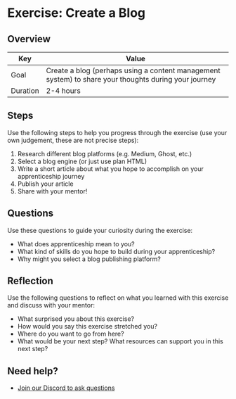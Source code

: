 # Exercise: Create a Blog

## Overview

| Key | Value |
| --- | --- |
| Goal | Create a blog (perhaps using a content management system) to share your thoughts during your journey |
| Duration | 2-4 hours |

## Steps

Use the following steps to help you progress through the exercise (use your own judgement, these are not precise steps):

1. Research different blog platforms (e.g. Medium, Ghost, etc.)
2. Select a blog engine (or just use plan HTML)
3. Write a short article about what you hope to accomplish on your apprenticeship journey
4. Publish your article
5. Share with your mentor!

## Questions

Use these questions to guide your curiosity during the exercise:

- What does apprenticeship mean to you?
- What kind of skills do you hope to build during your apprenticeship?
- Why might you select a blog publishing platform?

## Reflection

Use the following questions to reflect on what you learned with this exercise and discuss with your mentor:

- What surprised you about this exercise?
- How would you say this exercise stretched you? 
- Where do you want to go from here?
- What would be your next step? What resources can support you in this next step?

## Need help?

- [Join our Discord to ask questions](https://discord.gg/bDVYvG3Czd)

